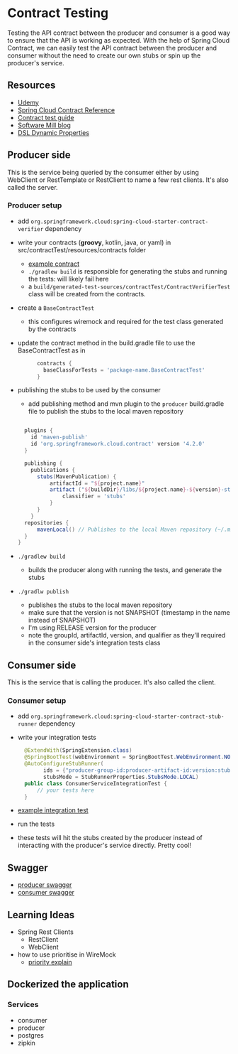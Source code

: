 # Contract Testing

Testing the API contract between the producer and consumer is a good way to ensure that the API is working as expected. With the help of Spring Cloud Contract, we can easily test the API contract between the producer and consumer without the need to create our own stubs or spin up the producer's service.

## Resources

- [Udemy](https://www.udemy.com/course/contract-testing-with-spring-cloud-contract/)
- [Spring Cloud Contract Reference](https://docs.spring.io/spring-cloud-contract/reference/index.html)
- [Contract test guide](https://spring.io/guides/gs/contract-rest)
- [Software Mill blog](https://softwaremill.com/contract-testing-spring-cloud-contract/)
- [DSL Dynamic Properties](https://docs.spring.io/spring-cloud-contract/reference/project-features-contract/dsl-dynamic-properties.html)

## Producer side

This is the service being queried by the consumer either by using WebClient or RestTemplate or RestClient to name a few rest clients. It's also called the server.

### Producer setup

- add `org.springframework.cloud:spring-cloud-starter-contract-verifier` dependency
- write your contracts (**groovy**, kotlin, java, or yaml) in src/contractTest/resources/contracts folder
  - [example contract](producer/src/contractTest/resources/contracts/when_one_post_is_saved.groovy)
  - `./gradlew build` is responsible for generating the stubs and running the tests: will likely fail here
  - a `build/generated-test-sources/contractTest/ContractVerifierTest` class will be created from the contracts.
- create a `BaseContractTest`
  - this configures wiremock and required for the test class generated by the contracts
- update the contract method in the build.gradle file to use the BaseContractTest as in

  ```groovy
        contracts {
          baseClassForTests = 'package-name.BaseContractTest'
        } 
  ```

- publishing the stubs to be used by the consumer
  - add publishing method and mvn plugin to the `producer` build.gradle file to publish the stubs to the local maven repository

  ```groovy

    plugins {
      id 'maven-publish'
      id 'org.springframework.cloud.contract' version '4.2.0'
    }

    publishing {
      publications {
        stubs(MavenPublication) {
            artifactId = "${project.name}"
            artifact ("${buildDir}/libs/${project.name}-${version}-stubs.jar"){
                classifier = 'stubs'
            }
        }
      }
    repositories {
        mavenLocal() // Publishes to the local Maven repository (~/.m2/repository)
    }
  }
  ```

- `./gradlew build`
  - builds the producer along with running the tests, and generate the stubs
- `./gradlw publish`
  - publishes the stubs to the local maven repository
  - make sure that the version is not SNAPSHOT (timestamp in the name instead of SNAPSHOT)
  - I'm using RELEASE version for the producer
  - note the groupId, artifactId, version, and qualifier as they'll required in the consumer side's integration tests class

## Consumer side

This is the service that is calling the producer. It's also called the client.

### Consumer setup

- add `org.springframework.cloud:spring-cloud-starter-contract-stub-runner` dependency
- write your integration tests

  ```java
    @ExtendWith(SpringExtension.class)
    @SpringBootTest(webEnvironment = SpringBootTest.WebEnvironment.NONE)
    @AutoConfigureStubRunner(
          ids = {"producer-group-id:producer-artifact-id:version:stubs:14257"},
          stubsMode = StubRunnerProperties.StubsMode.LOCAL)
    public class ConsumerServiceIntegrationTest {
        // your tests here
    }
  ```

- [example integration test](consumer/src/test/java/com/abc/contracts/consumer/services/PostIntegrationTest.java)

- run the tests
- these tests will hit the stubs created by the producer instead of interacting with the producer's service directly. Pretty cool!

## Swagger

- [producer swagger](http://localhost:8081/swagger-ui/index.html#/)
- [consumer swagger](http://localhost:8080/swagger-ui/index.html#/)

## Learning Ideas

- Spring Rest Clients
  - RestClient
  - WebClient
- how to use prioritise in WireMock
  - [priority explain](https://stackoverflow.com/questions/50078978/how-to-use-priorities-in-wiremock)

## Dockerized the application

### Services

- consumer
- producer
- postgres
- zipkin
